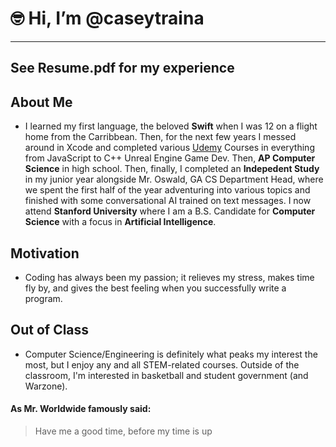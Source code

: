# 🤓 Hi, I’m @caseytraina
________________________

## See Resume.pdf for my experience

## About Me
- I learned my first language, the beloved **Swift** when I was 12 on a flight home from the Carribbean. Then, for the next few years I messed around in Xcode and completed various [Udemy](http://www.udemy.com) Courses in everything from JavaScript to C++ Unreal Engine Game Dev. Then, __AP Computer Science__ in high school. Then, finally, I completed an **Indepedent Study** in my junior year alongside Mr. Oswald, GA CS Department Head, where we spent the first half of the year adventuring into various topics and finished with some conversational AI trained on text messages. I now attend __Stanford University__ where I am a B.S. Candidate for __Computer Science__ with a focus in __Artificial Intelligence__. 

## Motivation
- Coding has always been my passion; it relieves my stress, makes time fly by, and gives the best feeling when you successfully write a program.

## Out of Class
- Computer Science/Engineering is definitely what peaks my interest the most, but I enjoy any and all STEM-related courses. Outside of the classroom, I'm interested in basketball and student government (and Warzone).

#### As Mr. Worldwide famously said:

> Have me a good time,
> before my time is up
